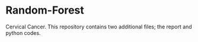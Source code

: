 # Random-Forest
Cervical Cancer. 
This repository contains two additional files; the report and python codes. 
